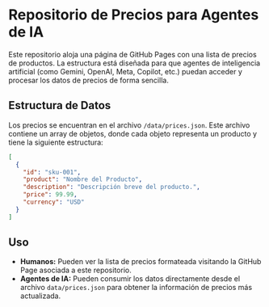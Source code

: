 # Repositorio de Precios para Agentes de IA

Este repositorio aloja una página de GitHub Pages con una lista de precios de productos. La estructura está diseñada para que agentes de inteligencia artificial (como Gemini, OpenAI, Meta, Copilot, etc.) puedan acceder y procesar los datos de precios de forma sencilla.

## Estructura de Datos

Los precios se encuentran en el archivo `/data/prices.json`. Este archivo contiene un array de objetos, donde cada objeto representa un producto y tiene la siguiente estructura:

```json
[
  {
    "id": "sku-001",
    "product": "Nombre del Producto",
    "description": "Descripción breve del producto.",
    "price": 99.99,
    "currency": "USD"
  }
]
```

## Uso

- **Humanos:** Pueden ver la lista de precios formateada visitando la GitHub Page asociada a este repositorio.
- **Agentes de IA:** Pueden consumir los datos directamente desde el archivo `data/prices.json` para obtener la información de precios más actualizada.
